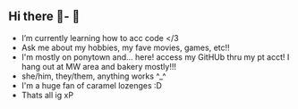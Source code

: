 ## Hi there 👋- 🌱 
- I’m currently learning how to acc code </3
- Ask me about my hobbies, my fave movies, games, etc!!
- I'm mostly on ponytown and... here! access my GitHUb thru my pt acct! I hang out at MW area and bakery mostly!!!
- she/him, they/them, anything works ^_^
- I'm a huge fan of caramel lozenges :D
- Thats all ig xP

<!--



-->
